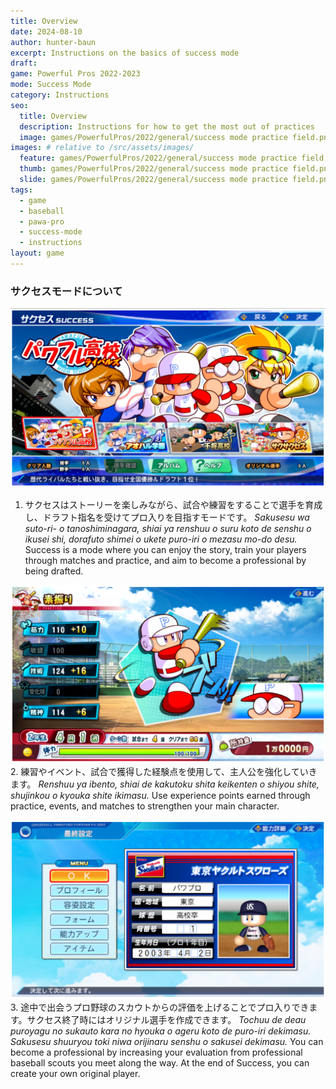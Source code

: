 ```yaml
---
title: Overview
date: 2024-08-10
author: hunter-baun
excerpt: Instructions on the basics of success mode
draft: 
game: Powerful Pros 2022-2023
mode: Success Mode
category: Instructions
seo:
  title: Overview
  description: Instructions for how to get the most out of practices
  image: games/PowerfulPros/2022/general/success mode practice field.png
images: # relative to /src/assets/images/
  feature: games/PowerfulPros/2022/general/success mode practice field.png
  thumb: games/PowerfulPros/2022/general/success mode practice field.png
  slide: games/PowerfulPros/2022/general/success mode practice field.png
tags:
  - game
  - baseball
  - pawa-pro
  - success-mode
  - instructions
layout: game
---
```

### サクセスモードについて

![Success Mode main screen](</assets/images/games/PowerfulPros/2022/Success Mode/Instructions/Success Mode/Overview/1.png>)
1. サクセスはストーリーを楽しみながら、試合や練習をすることで選手を育成し、ドラフト指名を受けてプロ入りを目指すモードです。
*Sakusesu wa suto-ri- o tanoshiminagara, shiai ya renshuu o suru koto de senshu o ikusei shi, dorafuto shimei o ukete puro-iri o mezasu mo-do desu.*
Success is a mode where you can enjoy the story, train your players through matches and practice, and aim to become a professional by being drafted.

![Point allocation screen](</assets/images/games/PowerfulPros/2022/Success Mode/Instructions/Success Mode/Overview/2.png>)
2. 練習やイベント、試合で獲得した経験点を使用して、主人公を強化していきます。
*Renshuu ya ibento, shiai de kakutoku shita keikenten o shiyou shite, shujinkou o kyouka shite ikimasu.*
Use experience points earned through practice, events, and matches to strengthen your main character.

![Original Player registration screen](</assets/images/games/PowerfulPros/2022/Success Mode/Instructions/Success Mode/Overview/3.png>)
3. 途中で出会うプロ野球のスカウトからの評価を上げることでプロ入りできます。サクセス終了時にはオリジナル選手を作成できます。
*Tochuu de deau puroyagu no sukauto kara no hyouka o ageru koto de puro-iri dekimasu. Sakusesu shuuryou toki niwa orijinaru senshu o sakusei dekimasu.*
You can become a professional by increasing your evaluation from professional baseball scouts you meet along the way. At the end of Success, you can create your own original player.